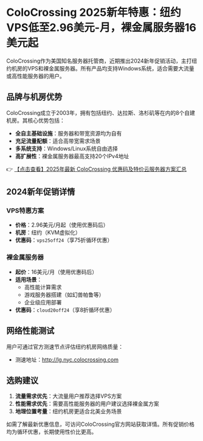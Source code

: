# ColoCrossing 2025新年特惠：纽约VPS低至2.96美元-月，裸金属服务器16美元起

ColoCrossing作为美国知名服务器托管商，近期推出2024新年促销活动，主打纽约机房的VPS和裸金属服务器。所有产品均支持Windows系统，适合需要大流量或高性能服务器的用户。

## 品牌与机房优势

ColoCrossing成立于2003年，拥有包括纽约、达拉斯、洛杉矶等在内的8个自建机房。其核心优势包括：
- **全自主基础设施**：服务器和带宽资源均为自有
- **充足流量配额**：适合高带宽需求场景
- **多系统支持**：Windows/Linux系统自由选择
- **高扩展性**：裸金属服务器最高支持20个IPv4地址

👉 [【点击查看】2025年最新 ColoCrossing 优惠码及特价云服务器方案汇总](https://bit.ly/ColoCrossing)

## 2024新年促销详情

### VPS特惠方案
- **价格**：2.96美元/月起（使用优惠码后）
- **机房**：纽约（KVM虚拟化）
- **优惠码**：`vps25off24`（享75折循环优惠）

### 裸金属服务器
- **起价**：16美元/月（使用优惠码后）
- **适用场景**：
  - 高性能计算需求
  - 游戏服务器搭建（如幻兽帕鲁等）
  - 企业级应用部署
- **优惠码**：`cloud20off24`（享8折循环优惠）

## 网络性能测试

用户可通过官方测速节点评估纽约机房网络质量：
- 测速地址：http://lg.nyc.colocrossing.com

## 选购建议

1. **流量需求优先**：大流量用户推荐选择VPS方案
2. **性能需求优先**：需要高性能服务器的用户建议选择裸金属方案
3. **地理位置考量**：纽约机房更适合北美业务场景

如需了解最新优惠信息，可访问ColoCrossing官方网站获取详情。所有促销价格均为循环优惠，长期使用性价比更高。